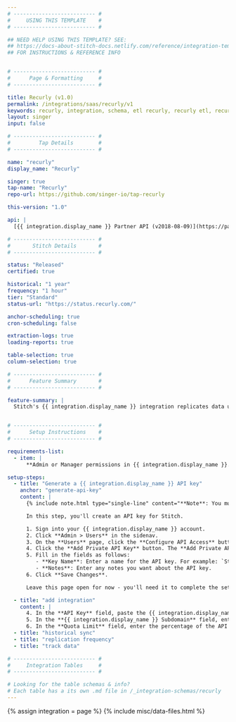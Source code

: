 ```yaml
---
# -------------------------- #
#     USING THIS TEMPLATE    #
# -------------------------- #

## NEED HELP USING THIS TEMPLATE? SEE:
## https://docs-about-stitch-docs.netlify.com/reference/integration-templates/saas/
## FOR INSTRUCTIONS & REFERENCE INFO


# -------------------------- #
#      Page & Formatting     #
# -------------------------- #

title: Recurly (v1.0)
permalink: /integrations/saas/recurly/v1
keywords: recurly, integration, schema, etl recurly, recurly etl, recurly schema
layout: singer
input: false

# -------------------------- #
#         Tap Details        #
# -------------------------- #

name: "recurly"
display_name: "Recurly"

singer: true 
tap-name: "Recurly"
repo-url: https://github.com/singer-io/tap-recurly

this-version: "1.0"

api: |
  [{{ integration.display_name }} Partner API (v2018-08-09)](https://partner-docs.recurly.com/v2018-08-09#section/Getting-Started){:target="new"}

# -------------------------- #
#       Stitch Details       #
# -------------------------- #

status: "Released"
certified: true 

historical: "1 year"
frequency: "1 hour"
tier: "Standard"
status-url: "https://status.recurly.com/"

anchor-scheduling: true
cron-scheduling: false

extraction-logs: true
loading-reports: true

table-selection: true
column-selection: true

# -------------------------- #
#      Feature Summary       #
# -------------------------- #

feature-summary: |
  Stitch's {{ integration.display_name }} integration replicates data using the {{ integration.api | flatify | strip }}. Refer to the [Schema](#schema) section for a list of objects available for replication.


# -------------------------- #
#      Setup Instructions    #
# -------------------------- #

requirements-list:
  - item: |
      **Admin or Manager permissions in {{ integration.display_name }}.** These permissions are required to create an API key for Stitch.

setup-steps:
  - title: "Generate a {{ integration.display_name }} API key"
    anchor: "generate-api-key"
    content: |
      {% include note.html type="single-line" content="**Note**: You must have Admin or Manager permissions in Recurly to complete this step." %}

      In this step, you'll create an API key for Stitch.

      1. Sign into your {{ integration.display_name }} account.
      2. Click **Admin > Users** in the sidenav.
      3. On the **Users** page, click the **Configure API Access** button at the top of the page. Thsi will open the **API Credentials** page.
      4. Click the **Add Private API Key** button. The **Add Private API Key** page will display.
      5. Fill in the fields as follows:
         - **Key Name**: Enter a name for the API key. For example: `Stitch`
         - **Notes**: Enter any notes you want about the API key.
      6. Click **Save Changes**.

      Leave this page open for now - you'll need it to complete the setup in Stitch.

  - title: "add integration"
    content: |
      4. In the **API Key** field, paste the {{ integration.display_name }} API key you created in [Step 1](#generate-api-key).
      5. In the **{{ integration.display_name }} Subdomain** field, enter your {{ integration.display_name }} subdomain. For example: If the full URL of the subdomain were `stitchdata.recurly.com`, you'd only enter `stitchdata` into this field.
      6. In the **Quota Limit** field, enter the percentage of the API rate limit you want to allocate to the integration. For example: A value of `30` would be `30%` of the rate limit. Refer to [{{ integration.display_name }}'s documentation](https://dev.recurly.com/docs/rate-limits){:target="new"} for more info.
  - title: "historical sync"
  - title: "replication frequency"
  - title: "track data"

# -------------------------- #
#     Integration Tables     #
# -------------------------- #

# Looking for the table schemas & info?
# Each table has a its own .md file in /_integration-schemas/recurly
---
```

{% assign integration = page %}
{% include misc/data-files.html %}